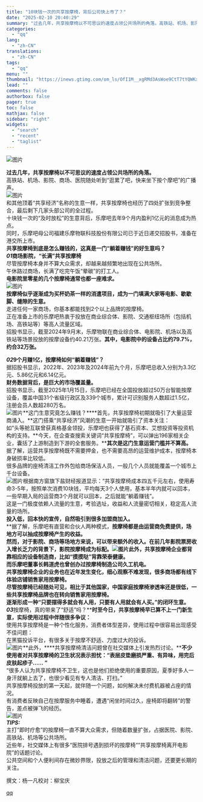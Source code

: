 ```yaml
---
title: "10块钱一次的共享按摩椅，背后公司快上市了？"
date: "2025-02-10 20:40:29"
summary: "过去几年，共享按摩椅以不可思议的速度占领公共场所的角落。高铁站、机场、影院、商场、医院随处听到“逛累..."
categories:
  - "qq"
lang:
  - "zh-CN"
translations:
  - "zh-CN"
tags:
  - "qq"
menu: ""
thumbnail: "https://inews.gtimg.com/om_ls/OfI1M__xgRMd3AsWoe9CtT7tYQWKxh8MzO6rOy4QGeh1IAA_640360/0"
lead: ""
comments: false
authorbox: false
pager: true
toc: false
mathjax: false
sidebar: "right"
widgets:
  - "search"
  - "recent"
  - "taglist"
---
```


![图片](https://inews.gtimg.com/om_bt/ON50ONjGnnJsC9gxLdaVUw9Jp8k4xlSpHO3gZZzDlZhnQAA/641)

  
**过去几年，共享按摩椅以不可思议的速度占领公共场所的角落。**  
高铁站、机场、影院、商场、医院随处听到“逛累了吧，快来坐下按个摩吧”的广播声。  
![图片](https://inews.gtimg.com/om_bt/Ogi_U2StuPmOQ9zos9IJH3TzDRK5SO_xiJ8eJ_Ka1QIf8AA/1000)  
和其他顶着“共享经济”名称的生意一样，共享按摩椅也经历了四处扩张到竞争整合，最后剩下几家头部公司的全过程。  
十块钱一次的“及时放松”的生意背后，乐摩吧去年9个月内盈利1亿元的消息成为热点。  
同时，乐摩吧母公司福建乐摩物联科技股份有限公司已于近日递交招股书，准备在港交所上市。  
**共享按摩椅到底是怎么赚钱的，这真是一门“躺着赚钱”的好生意吗？**  
*******01*********商场影院，“长满”共享按摩椅**  
尽管按摩椅本身并不算大众需求，却越来越频繁地出现在公共场所。  
午休路过商场，长满了吃完午饭“晕碳”的打工人。  
**电影院里零星的几个按摩椅通常也都一座难求。**  
![图片](https://inews.gtimg.com/om_bt/OsKINTAqyj00_wQe_tGllKQSWRi_DC3kFzlfUIpgS1fVoAA/641)  
**按摩椅似乎逐渐成为买杯奶茶一样的消遣项目，成为一门填满大家等电影、歇歇脚、缝隙的生意。**  
走进任何一家商场，你基本都能找到2个以上品牌的按摩椅。  
正在准备上市的乐摩吧热衷于投放在商业综合体、影院、交通枢纽场所（包括机场、高铁站等）等高人流量区域。  
招股书显示，截至2024年9月末，乐摩物联在商业综合体、电影院、机场以及高铁站等场景投放的按摩设备约40.21万张。**其中，电影院中的设备占比约79.7%，约合32万张。**

  


*******02*********9个月赚1亿，按摩椅如何“躺着赚钱”？**  
据招股书显示，2022年、2023年及2024年前九个月，乐摩吧总收入分别为3.3亿元、5.86亿元和6.14亿元。  
**财务数据背后，是巨大的市场覆盖量。**  
招股书显示，截至2025年1月15日，乐摩吧已经在全国投放超过50万台智能按摩设备，覆盖中国31个省级行政区及339个城市，累计可识别服务人数超过1.5亿，注册会员人数超280万名。  
![图片](https://inews.gtimg.com/om_bt/OBQ8KzZLlLSSjQM1n1rPErHJ9XU0RC59ZQ0b6dbqvv2kgAA/641)**这门生意究竟怎么赚钱？****首先，共享按摩椅初期就吸引了大量运营商涌入。**这门搭乘“共享经济”风潮的生意一开始就吸引了资本关注：  
如“头等舱互联曾获真格基金领投，乐摩吧也获得了基石资本、艾想投资等投资机构的支持。**今天，在企查查搜索关键词“共享按摩椅”，可以弹出196家相关企业，囊括了上游制造到下游的全套服务。****其次是这门生意运营门槛并不算高。**  
据了解，运营共享按摩椅既不需要押金，也不需要高昂的运营维护成本，按摩椅本身破损率比较低。  
很多品牌的座椅清洁工作外包给商场保洁人员，一般几个人员就能覆盖一个城市上千台设备。  
![图片](https://inews.gtimg.com/om_bt/OIXQdhipkXMcer96rQZDGXrG-9AzMkMhPM0L4btqLb3q0AA/641)根据南方窗旗下盐财经报道显示：“共享按摩椅成本四五千元左右，使用寿命3-5年，按照单次消费10块钱，平均每天3个人使用，基本半年内就可以回本，一些早期入局的运营商3个月就可以回本，之后就能“躺着赚钱”。  
这是一门极度依赖人流量的生意，考验选址，收益和人流量密切相关，稳定高人流量的场所。  
**投入低，回本快的宣传，自然吸引到很多加盟商加入。**  
**据了解，乐摩吧有直营和合伙人两种模式，****按摩椅都是由运营商免费提供，场地方可以抽成按摩椅产生的收益。**  
然而，对于影院、商场等场地方来说，可以带来额外的收入。**在前几年影院票房收入增长乏力的背景下，影院按摩椅成为标配。**![图片](https://inews.gtimg.com/om_bt/Ost8Ner4mqEdh1onaodEVU3M_mew9xfILjgpkJS0BuqgMAA/641)**此外，共享按摩椅企业都背靠相应的设备制造商，比如“摸摸哒”背靠荣泰健康。**  
而乐摩吧董事长韩道虎也曾创办过按摩椅制造公司久工机电。  
共享按摩椅企业的业务也在近年发生变化，细心观察不难发现，很多商场都有线下体验店铺销售家用按摩椅。  
**尽管按摩椅已经随处可见，相比于其他国家，中国家庭按摩椅渗透率还是很低，一些共享按摩椅品牌也在转向销售家用按摩椅。**  
逐渐形成一种“只要摆得多就会有人用，只要有人用就会有人买。”的闭环生意。  
*******03*********按摩椅，真的带来了“舒适”吗？****时至今日，共享按摩椅早已算不上一门新生意，实际使用过程中伴随很多争议：**  
使用共享按摩椅是一种个性化服务，消费者体型差异，使用过程中很容易出现感受不佳问题：  
在黑猫投诉平台，有很多关于按摩不舒适、力度过大的投诉。  
![图片](https://inews.gtimg.com/om_bt/OXNtoT9sui49QOPsoDKYmBh37_5z7SPlYSZ5XT1MDhaUEAA/641)**此外，****共享按摩椅清洁问题曾在社交媒体上引发热烈讨论。****不少使用者对共享按摩椅的卫生状况表示担忧：“表层皮垫磨损严重、有异味，用完后皮肤起疹子…… ”**  
“很多人认为共享按摩椅不卫生，这也是他们拒绝使用的重要原因，夏季好多人一身汗就躺上去了，也很少看见有专人清洁、打扫。”  
共享按摩椅投放的第一天起，就伴随一个问题，如何解决未付费机器被占座的情况。  
有消费者反映自己在按摩服务中睡着，遭遇“闲坐时间过久，座椅即将翻转”的警告，差点被弹飞的经历。  
![图片](https://inews.gtimg.com/om_bt/O4vVtSMB8qr7HJZbtpqR1BY3ziHMqHxTauWFCmJrP_o-sAA/1000)  
***TIPS:***  
主打“即时疗愈”的按摩椅一直不算大众需求，但随着数量扩张，占据医院、影院、高铁站、机场等公共场所。  
近些年，社交媒体上有很多“医院排号遇到损坏的按摩椅““共享按摩椅离开电影院”的话题讨论。  
公共空间和个人便利间存在微妙界限，投放之后的管理和清洁问题，还要更长期的关注。  
  
撰文：杨一凡校对：柳宝庆

[qq](https://new.qq.com/rain/a/20250210A0864400)
